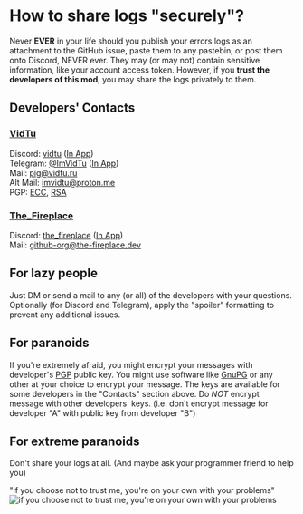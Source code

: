 # How to share logs "securely"?

Never **EVER** in your life should you publish your errors logs as an attachment to the GitHub issue,
paste them to any pastebin, or post them onto Discord, NEVER ever. They may (or may not) contain sensitive information,
like your account access token. However, if you __trust the developers of this mod__, you may share the logs
privately to them.

## Developers' Contacts

### [VidTu](https://github.com/VidTu)
Discord: [vidtu](https://discord.com/users/339357082602176513) ([In App](discord://discord.com/users/339357082602176513))  
Telegram: [@ImVidTu](https://t.me/ImVidTu) ([In App](tg://t.me/ImVidTu))  
Mail: [pig@vidtu.ru](mailto:pig@vidtu.ru)  
Alt Mail: [imvidtu@proton.me](mailto:imvidtu@proton.me)  
PGP: [ECC](https://vidtu.ru/pgp_ecc.txt), [RSA](https://vidtu.ru/pgp_rsa.txt)

### [The_Fireplace](https://github.com/The-Fireplace)
Discord: [the_fireplace](https://discord.com/users/195253916953214977) ([In App](discord://discord.com/users/195253916953214977))  
Mail: [github-org@the-fireplace.dev](mailto:github-org@the-fireplace.dev)

## For lazy people

Just DM or send a mail to any (or all) of the developers with your questions. Optionally (for Discord and Telegram),
apply the "spoiler" formatting to prevent any additional issues.

## For paranoids

If you're extremely afraid, you might encrypt your messages with developer's
[PGP](https://en.wikipedia.org/wiki/Pretty_Good_Privacy) public key. You might use software like
[GnuPG](https://gnupg.org/) or any other at your choice to encrypt your message. The keys are
available for some developers in the "Contacts" section above. Do *NOT* encrypt message with
other developers' keys. (i.e. don't encrypt message for developer "A" with public key from developer "B")

## For extreme paranoids

Don't share your logs at all. (And maybe ask your programmer friend to help you)

"if you choose not to trust me, you're on your own with your problems"
![if you choose not to trust me, you're on your own with your problems](https://i.imgur.com/5ckMtBq.png)
